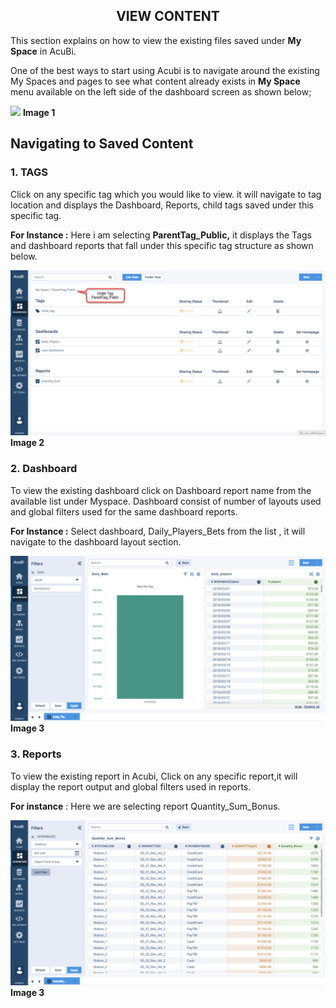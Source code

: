 


<center><h2>VIEW CONTENT</h2></center>

This section explains on how to view the existing files saved under **My Space** in AcuBi.

One of the best ways to start using Acubi is to navigate around the existing My Spaces and pages to see what content already exists in **My Space** menu available on the left side of the dashboard screen as shown below;

![
](https://raw.githubusercontent.com/sv18042016/fp1/d9c267871ed467a0bbf143c1bf8c4137012cb6d4/images/New_version5/UD_Viewing_Content_Image4.png)
**Image 1**

## Navigating to Saved Content 

### 1. TAGS

Click on any specific tag which you would like to view. it will navigate to tag location and displays the Dashboard, Reports, child tags saved under this specific tag.

**For Instance :** Here i am selecting **ParentTag_Public,** it displays the Tags and dashboard reports that fall under this specific tag structure as shown below.

![enter image description here](https://raw.githubusercontent.com/sv18042016/fp1/69d5beb04063249964516e10e7358d38b3641f29/images/New_version5/UD_Viewing_Content_Image1.png)
**Image 2**
### 2. Dashboard

 To view the existing dashboard click on Dashboard report name from the available list under Myspace. Dashboard consist of number of layouts used and global filters used for the same dashboard reports.
 
 **For Instance :** Select dashboard, Daily_Players_Bets from the list , it will navigate to the dashboard layout section.
 
![enter image description here](https://raw.githubusercontent.com/sv18042016/fp1/defc094669e204a0c4851cb930d0a992f814830a/images/New_version5/UD_Viewing_Content_Image2.png)
 **Image 3**
 ### 3. Reports

To view the existing report in Acubi, Click on any specific report,it will display the report output and global filters used in reports.

**For instance** : Here we are selecting report Quantity_Sum_Bonus.

![enter image description here](https://raw.githubusercontent.com/sv18042016/fp1/05a84e2331d3c209a78f6bf7f1082285bb9a1875/images/New_version5/UD_Viewing_Content_Image3.png)
**Image 3**



<!--stackedit_data:
eyJoaXN0b3J5IjpbMjA3MzMxNDUwMiw4Nzk4NDQ2MTgsMTg5NT
MxNDU3MCwtMTczNjMyNjk2NCwxMzE5NTg2NTI2LDEyMzQ1MzQ3
NTcsLTM4MjYwMzkyMSwtMTAwMjk1NDI3NiwxOTg4OTQxMTMyLC
02NjA4MDIwNjRdfQ==
-->